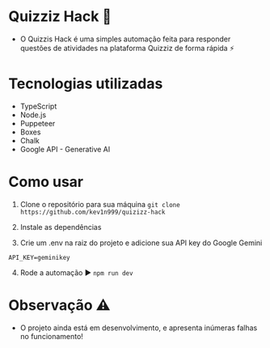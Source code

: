 # Quizziz Hack 🚀

- O Quizzis Hack é uma simples automação feita para responder questões de atividades na plataforma Quizziz de forma rápida ⚡

# Tecnologias utilizadas 

- TypeScript 
- Node.js 
- Puppeteer 
- Boxes 
- Chalk 
- Google API - Generative AI 

# Como usar

1. Clone o repositório para sua máquina 
`git clone https://github.com/kev1n999/quizizz-hack`

2. Instale as dependências 

3. Crie um .env na raiz do projeto e adicione sua API key do Google Gemini 
```.env:
API_KEY=geminikey
``` 
4. Rode a automação ▶
`npm run dev`

# Observação ⚠️

- O projeto ainda está em desenvolvimento, e apresenta inúmeras falhas no funcionamento! 